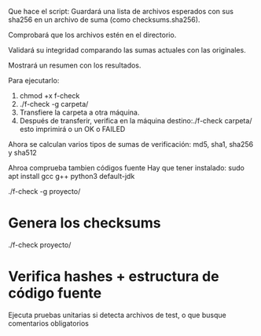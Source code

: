 Que hace el script: 
Guardará una lista de archivos esperados con sus sha256 en un archivo de suma (como checksums.sha256).

Comprobará que los archivos estén en el directorio.

Validará su integridad comparando las sumas actuales con las originales.

Mostrará un resumen con los resultados.

Para ejecutarlo:

1. chmod +x f-check
2. ./f-check -g carpeta/
3. Transfiere la carpeta a otra máquina.
4. Después de transferir, verifica en la máquina destino:./f-check carpeta/ esto imprimirá o un OK o FAILED

Ahora se calculan varios tipos de sumas de verificación: md5, sha1, sha256 y sha512

Ahroa comprueba tambien códigos fuente
Hay que tener instalado: sudo apt install gcc g++ python3 default-jdk


./f-check -g proyecto/
# Genera los checksums

./f-check proyecto/
# Verifica hashes + estructura de código fuente



Ejecuta pruebas unitarias si detecta archivos de test, o que busque comentarios obligatorios
